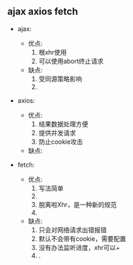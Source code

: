 ## ajax axios fetch 

+ ajax:
	- 优点:
		1. 根xhr使用
		2. 可以使用abort终止请求
	- 缺点:
		1. 受同源策略影响
		2. 
+ axios:
	- 优点:
		1. 结果数据处理方便
		2. 提供并发请求
		3. 防止cookie攻击
	- 缺点:
	
+ fetch:
	- 优点:
		1. 写法简单
		2. 
		3. 脱离啦Xhr，是一种新的规范
		4. 
	- 缺点:
		1. 只会对网络请求出错报错
		2. 默认不会带有cookie，需要配置
		3. 没有办法监听进度，xhr可以+
		4. .